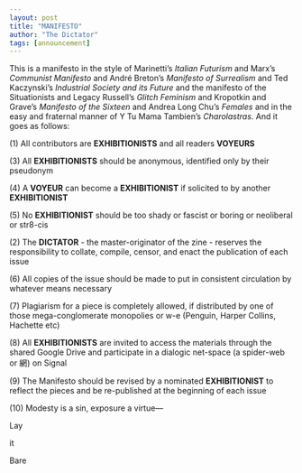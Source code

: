 ```yaml
---
layout: post
title: "MANIFESTO"
author: "The Dictator"
tags: [announcement]
---
```


This is a manifesto in the style of Marinetti’s *Italian Futurism* and Marx’s *Communist Manifesto* and André Breton’s *Manifesto of Surrealism* and Ted Kaczynski’s *Industrial Society and its Future* and the manifesto of the Situationists and Legacy Russell’s *Glitch Feminism* and Kropotkin and Grave’s *Manifesto of the Sixteen* and Andrea Long Chu’s *Females* and in the easy and fraternal manner of Y Tu Mama Tambien’s *Charolastras*. And it goes as follows:

(1) All contributors are **EXHIBITIONISTS** and all readers **VOYEURS**

(3) All **EXHIBITIONISTS** should be anonymous, identified only by their pseudonym

(4) A **VOYEUR** can become a **EXHIBITIONIST** if solicited to by another **EXHIBITIONIST**

(5) No **EXHIBITIONIST** should be too shady or fascist or boring or neoliberal or str8-cis

(2) The **DICTATOR** - the master-originator of the zine - reserves the responsibility to collate, compile, censor, and enact the publication of each issue

(6) All copies of the issue should be made to put in consistent circulation by whatever means necessary

(7) Plagiarism for a piece is completely allowed, if distributed by one of those mega-conglomerate monopolies or w-e (Penguin, Harper Collins, Hachette etc)

(8) All **EXHIBITIONISTS** are invited to access the materials through the shared Google Drive and participate in a dialogic net-space (a spider-web or 網) on Signal

(9) The Manifesto should be revised by a nominated **EXHIBITIONIST** to reflect the pieces and be re-published at the beginning of each issue

(10) Modesty is a sin, exposure a virtue—


Lay


it


Bare



